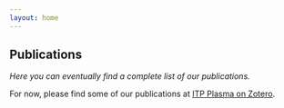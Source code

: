 ```yaml
---
layout: home
---
```


## Publications

_Here you can eventually find a complete list of our publications._

For now, please find some of our publications at [ITP Plasma on Zotero](https://www.zotero.org/itpplasma).
